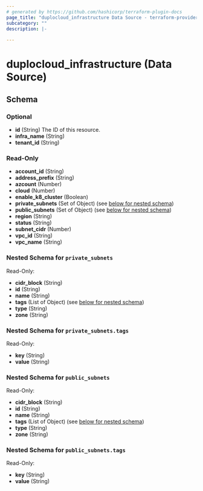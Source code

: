 ```yaml
---
# generated by https://github.com/hashicorp/terraform-plugin-docs
page_title: "duplocloud_infrastructure Data Source - terraform-provider-duplocloud"
subcategory: ""
description: |-
  
---
```


# duplocloud_infrastructure (Data Source)





<!-- schema generated by tfplugindocs -->
## Schema

### Optional

- **id** (String) The ID of this resource.
- **infra_name** (String)
- **tenant_id** (String)

### Read-Only

- **account_id** (String)
- **address_prefix** (String)
- **azcount** (Number)
- **cloud** (Number)
- **enable_k8_cluster** (Boolean)
- **private_subnets** (Set of Object) (see [below for nested schema](#nestedatt--private_subnets))
- **public_subnets** (Set of Object) (see [below for nested schema](#nestedatt--public_subnets))
- **region** (String)
- **status** (String)
- **subnet_cidr** (Number)
- **vpc_id** (String)
- **vpc_name** (String)

<a id="nestedatt--private_subnets"></a>
### Nested Schema for `private_subnets`

Read-Only:

- **cidr_block** (String)
- **id** (String)
- **name** (String)
- **tags** (List of Object) (see [below for nested schema](#nestedobjatt--private_subnets--tags))
- **type** (String)
- **zone** (String)

<a id="nestedobjatt--private_subnets--tags"></a>
### Nested Schema for `private_subnets.tags`

Read-Only:

- **key** (String)
- **value** (String)



<a id="nestedatt--public_subnets"></a>
### Nested Schema for `public_subnets`

Read-Only:

- **cidr_block** (String)
- **id** (String)
- **name** (String)
- **tags** (List of Object) (see [below for nested schema](#nestedobjatt--public_subnets--tags))
- **type** (String)
- **zone** (String)

<a id="nestedobjatt--public_subnets--tags"></a>
### Nested Schema for `public_subnets.tags`

Read-Only:

- **key** (String)
- **value** (String)



